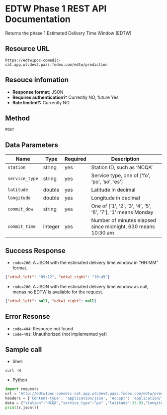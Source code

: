 # EDTW Phase 1 REST API Documentation
Returns the phase 1 Estimated Delivery Time Window (EDTW)

## Resource URL
```
https://edtw1poc-comedic-cat.app.wtcdev2.paas.fedex.com/edtw/prediction
```
## Resouce infomation
* __Response format:__ JSON
* __Requires authentication?:__ Currently NO, future Yes
* __Rate limited?:__ Currently NO

## Method
```
POST
```

## Data Parameters
Name | Type | Required | Description
----|----|----|----
`station` | string | yes | Station ID, such as ‘NCQA’
`service_type` | string | yes | Service type, one of [‘fo’, ‘po’, ‘so’, ‘es’] 
`latitude` | double | yes | Latitude in decimal
`longitude` | double | yes | Longitude in decimal
`commit_dow` | string | yes | One of [‘1’, ‘2’, ‘3’, ‘4’, ‘5’, ‘6’, ‘7’], ‘1’ means Monday
`commit_time` | integer | yes | Number of minutes elapsed since midnight, 630 means 10:30 am

## Success Response
* `code=200`: A JSON with the estimated delivery time window in “HH:MM” format.
```JSON
{"edtw1_left": "09:12", "edtw1_right": "10:45"}
```

* `code=200`: A JSON with the estimated delivery time window as null, menas no EDTW is available for the request.
```JSON
{"edtw1_left": null, "edtw1_right": null}
```
## Error Resonse
* `code=404`: Resource not found
* `code=401`: Unauthorized (not implemented yet)

## Sample call
* Shell
```
curl -H
```

* Python
```Python
import requests
url = 'http://edtw1poc-comedic-cat.app.wtcdev2.paas.fedex.com/edtw/prediction'
headers = {'Content-type': 'application/json', 'Accept': 'application/json'}
data = {"station":"NCQA","service_type":"po" ,"latitude":33.93,"longitude":-84.34, "commit_dow":"1", "commit_time":630} = requests.post(url, json=data, headers=headers)
print(r.json())
```